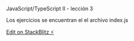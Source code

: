 JavaScript/TypeScript II - lección 3 

Los ejercicios se encuentran el el archivo index.js

[Edit on StackBlitz ⚡️](https://stackblitz.com/edit/js-bnivth)
